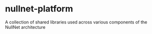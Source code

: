 # nullnet-platform
A collection of shared libraries used across various components of the NullNet architecture
